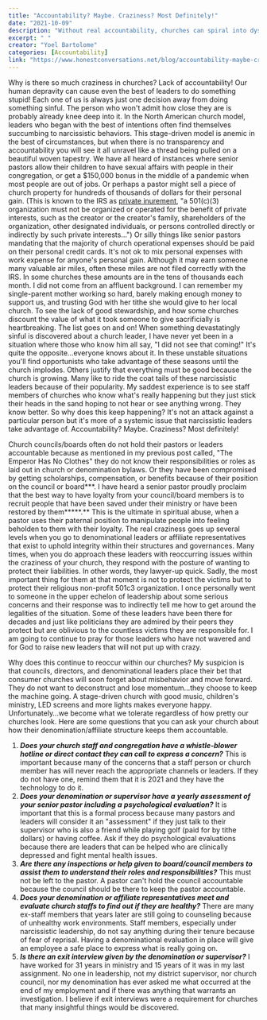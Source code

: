 ```yaml
---
title: "Accountability? Maybe. Craziness? Most Definitely!"
date: "2021-10-09"
description: "Without real accountability, churches can spiral into dysfunction and spiritual abuse. This article exposes systemic issues and offers practical questions to help restore integrity in church leadership."
excerpt: " "
creator: "Yoel Bartolome"
categories: [Accountability]
link: "https://www.honestconversations.net/blog/accountability-maybe-craziness-most-definitely"
---
```


Why is there so much craziness in churches? Lack of accountability! Our human depravity can cause even the best of leaders to do something stupid! Each one of us is always just one decision away from doing something sinful. The person who won't admit how close they are is probably already knee deep into it. In the North American church model, leaders who began with the best of intentions often find themselves succumbing to narcissistic behaviors. This stage-driven model is anemic in the best of circumstances, but when there is no transparency and accountability you will see it all unravel like a thread being pulled on a beautiful woven tapestry. We have all heard of instances where senior pastors allow their children to have sexual affairs with people in their congregation, or get a $150,000 bonus in the middle of a pandemic when most people are out of jobs. Or perhaps a pastor might sell a piece of church property for hundreds of thousands of dollars for their personal gain. (This is known to the IRS as [private inurement](https://www.irs.gov/charities-non-profits/charitable-organizations/inurement-private-benefit-charitable-organizations), "a 501(c)(3) organization must not be organized or operated for the benefit of private interests, such as the creator or the creator's family, shareholders of the organization, other designated individuals, or persons controlled directly or indirectly by such private interests…") Or silly things like senior pastors mandating that the majority of church operational expenses should be paid on their personal credit cards. It's not ok to mix personal expenses with work expense for anyone's personal gain. Although it may earn someone many valuable air miles, often these miles are not filed correctly with the IRS. In some churches these amounts are in the tens of thousands each month. I did not come from an affluent background. I can remember my single-parent mother working so hard, barely making enough money to support us, and trusting God with her tithe she would give to her local church. To see the lack of good stewardship, and how some churches discount the value of what it took someone to give sacrificially is heartbreaking. The list goes on and on! When something devastatingly sinful is discovered about a church leader, I have never yet been in a situation where those who know him all say, "I did not see that coming!" It's quite the opposite…everyone knows about it. In these unstable situations you'll find opportunists who take advantage of these seasons until the church implodes. Others justify that everything must be good because the church is growing. Many like to ride the coat tails of these narcissistic leaders because of their popularity. My saddest experience is to see staff members of churches who know what's really happening but they just stick their heads in the sand hoping to not hear or see anything wrong. They know better. So why does this keep happening? It's not an attack against a particular person but it's more of a systemic issue that narcissistic leaders take advantage of. Accountability? Maybe. Craziness? Most definitely!

Church councils/boards often do not hold their pastors or leaders accountable because as mentioned in my previous post called, "The Emperor Has No Clothes" they do not know their responsibilities or roles as laid out in church or denomination bylaws. Or they have been compromised by getting scholarships, compensation, or benefits because of their position on the council or board***. I have heard a senior pastor proudly proclaim that the best way to have loyalty from your council/board members is to recruit people that have been saved under their ministry or have been restored by them*****.** This is the ultimate in spiritual abuse, when a pastor uses their paternal position to manipulate people into feeling beholden to them with their loyalty. The real craziness goes up several levels when you go to denominational leaders or affiliate representatives that exist to uphold integrity within their structures and governances. Many times, when you do approach these leaders with reoccurring issues within the craziness of your church, they respond with the posture of wanting to protect their liabilities. In other words, they lawyer-up quick. Sadly, the most important thing for them at that moment is not to protect the victims but to protect their religious non-profit 501c3 organization. I once personally went to someone in the upper echelon of leadership about some serious concerns and their response was to indirectly tell me how to get around the legalities of the situation. Some of these leaders have been there for decades and just like politicians they are admired by their peers they protect but are oblivious to the countless victims they are responsible for. I am going to continue to pray for those leaders who have not wavered and for God to raise new leaders that will not put up with crazy.

Why does this continue to reoccur within our churches? My suspicion is that councils, directors, and denominational leaders place their bet that consumer churches will soon forget about misbehavior and move forward. They do not want to deconstruct and lose momentum…they choose to keep the machine going. A stage-driven church with good music, children's ministry, LED screens and more lights makes everyone happy. Unfortunately…we become what we tolerate regardless of how pretty our churches look. Here are some questions that you can ask your church about how their denomination/affiliate structure keeps them accountable.

1. ***Does your church staff and congregation have a whistle-blower hotline or direct contact they can call to express a concern?*** This is important because many of the concerns that a staff person or church member has will never reach the appropriate channels or leaders. If they do not have one, remind them that it is 2021 and they have the technology to do it.
2. ***Does your denomination or supervisor have*** ***a*** ***yearly assessment of your senior pastor including*** ***a*** ***psychological evaluation?*** It is important that this is a formal process because many pastors and leaders will consider it an "assessment" if they just talk to their supervisor who is also a friend while playing golf (paid for by tithe dollars) or having coffee. Ask if they do psychological evaluations because there are leaders that can be helped who are clinically depressed and fight mental health issues.
3. ***Are there any inspections or help given to board/council members to assist them to understand their roles and responsibilities?*** This must not be left to the pastor. A pastor can't hold the council accountable because the council should be there to keep the pastor accountable.
4. ***Does your denomination or affiliate representatives meet and evaluate church staffs to find out if they are healthy?*** There are many ex-staff members that years later are still going to counseling because of unhealthy work environments. Staff members, especially under narcissistic leadership, do not say anything during their tenure because of fear of reprisal. Having a denominational evaluation in place will give an employee a safe place to express what is really going on.
5. ***Is there an exit interview given by the denomination or supervisor?*** I have worked for 31 years in ministry and 15 years of it was in my last assignment. No one in leadership, not my district supervisor, nor church council, nor my denomination has ever asked me what occurred at the end of my employment and if there was anything that warrants an investigation. I believe if exit interviews were a requirement for churches that many insightful things would be discovered.
